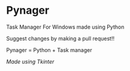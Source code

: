 # Pynager
Task Manager For Windows made using Python


Suggest changes by making a pull request!!



Pynager = Python + Task manager

*Made using Tkinter*
